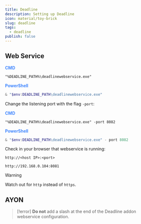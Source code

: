 ```yaml
---
title: Deadline
description: Setting up Deadline
icon: material/toy-brick
slug: deadline
tags:
  - deadline
publish: false
---
```


## Web Service

 <font color=4287ff><b>CMD</b></font>
 
``` shell
"%DEADLINE_PATH%\deadlinewebservice.exe"
```

 <font color=4287ff><b>PowerShell</b></font>
 
```powershell
& "$env:DEADLINE_PATH\deadlinewebservice.exe"
```

Change the listening port with the flag `-port`:

<font color=4287ff><b>CMD</b></font>

```shell
"%DEADLINE_PATH%\deadlinewebservice.exe" -port 8082
```

<font color=4287ff><b>PowerShell</b></font>

``` powershell
& "$env:DEADLINE_PATH\deadlinewebservice.exe" - port 8082
```

Check in your browser that webservice is running:

```
http://<host IP>:<port>
``` 

```
http://192.168.0.104:8081
``` 

> [!warning]
> Watch out for `http` instead of `https`.

## AYON

> [!error]
> **Do not** add a slash at the end of the Deadline addon webservice configuration.

